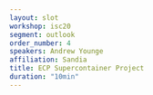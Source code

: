 ```yaml
---
layout: slot
workshop: isc20
segment: outlook
order_number: 4
speakers: Andrew Younge
affiliation: Sandia
title: ECP Supercontainer Project
duration: "10min"
---
```

